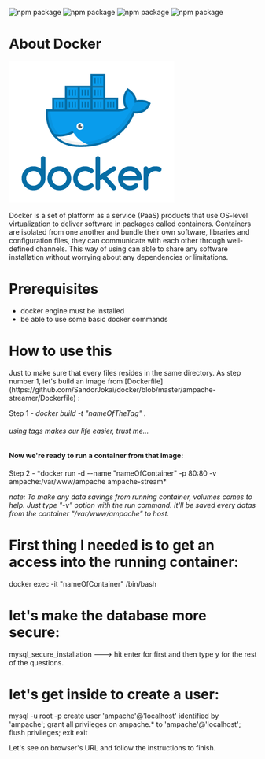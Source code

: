 ![npm package](https://img.shields.io/badge/docker-19.03.8-blue.svg)
![npm package](https://img.shields.io/badge/ampache-4.1.1-yellow.svg)
![npm package](https://img.shields.io/badge/apache-2.4.38-purple.svg)
![npm package](https://img.shields.io/badge/mariadb-10.3.29-yellow.svg)

<h1>About Docker</h1>

![Image of docker](https://github.com/SandorJokai/docker/blob/master/ampache-streamer/docker.png)

Docker is a set of platform as a service (PaaS) products that use OS-level virtualization to deliver software in packages called containers. Containers are isolated from one another and bundle their own software, libraries and configuration files, they can communicate with each other through well-defined channels.
This way of using can able to share any software installation without worrying about any dependencies or limitations.

<h1>Prerequisites</h1>

- docker engine must be installed
- be able to use some basic docker commands

<h1>How to use this</h1>
Just to make sure that every files resides in the same directory.
As step number 1, let's build an image from [Dockerfile](https://github.com/SandorJokai/docker/blob/master/ampache-streamer/Dockerfile) :
      
Step 1 - *docker build -t "nameOfTheTag" .* <h6>using tags makes our life easier, trust me...</h6>

<h4>Now we're ready to run a container from that image:</h4>
Step 2 - *docker run -d --name "nameOfContainer" -p 80:80 -v ampache:/var/www/ampache ampache-stream*

*note: To make any data savings from running container, volumes comes to help. Just type "-v" option with the run command. It'll be saved every datas from the
container "/var/www/ampache" to host.*

# First thing I needed is to get an access into the running container:
docker exec -it "nameOfContainer" /bin/bash

# let's make the database more secure:
mysql_secure_installation ---> hit enter for first and then type y for the rest of the questions.

# let's get inside to create a user:
mysql -u root -p
create user 'ampache'@'localhost' identified by 'ampache';
grant all privileges on ampache.* to 'ampache'@'localhost';
flush privileges;
exit
exit

Let's see on browser's URL and follow the instructions to finish.
